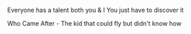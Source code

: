 
Everyone has a talent
both you & I
You just have to discover it



Who Came After - The kid that could fly but didn't know how